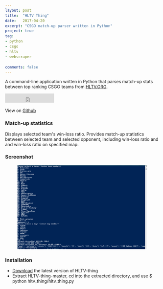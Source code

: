 ```yaml
---
layout: post
title:  "HLTV Thing"
date:   2017-04-20
excerpt: "CSGO match-up parser written in Python"
project: true
tag:
- python
- csgo
- hltv
- webscraper

comments: false
---
```


A command-line application written in Python that parses match-up stats between top ranking CSGO teams from [HLTV.ORG](http://www.hltv.org/).

<iframe src="https://ghbtns.com/github-btn.html?user=rowin1&repo=HLTV-thing&type=star&count=true&size=large" frameborder="0" scrolling="0" width="160px" height="30px"></iframe>

View on [Github](https://github.com/rowin1/HLTV-thing)

### Match-up statistics
Displays selected team's win-loss ratio.
Provides match-up statistics between selected team and selected opponent, including win-loss ratio and and win-loss ratio on specified map.

### Screenshot
<figure>
	<a href="/images/hltv-screenshot.png"><img src="/images/hltv-screenshot.png"></a>
</figure>

### Installation
- [Download](https://github.com/rowin1/HLTV-thing/archive/master.zip) the latest version of HLTV-thing
- Extract HLTV-thing-master, cd into the extracted directory, and use $ python hltv_thing/hltv_thing.py
